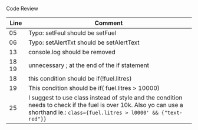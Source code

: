 Code Review

|Line|Comment|
|-|-|
|05|Typo: setFeul should be setFuel|
|06|Typo: setAlertTxt should be setAlertText|
|13|console.log should be removed|
|18 19|unnecessary ; at the end of the if statement|
|18|this condition should be if(!fuel.litres)|
|19|This condition should be if( fuel.litres > 10000) |
|25|I suggest to use class instead of style and the condition needs to check if the fuel is over 10k. Also yo can use a shorthand ie.:  `class={fuel.litres > l0000' && {"text-red"}}`|